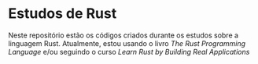# Estudos de Rust
Neste repositório estão os códigos criados durante os estudos sobre a linguagem Rust. Atualmente, estou usando o livro <em>The Rust Programming Language</em> e/ou seguindo o curso <em>Learn Rust by Building Real Applications</em>